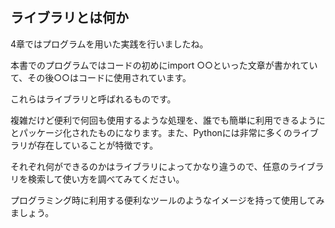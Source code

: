 ## ライブラリとは何か

4章ではプログラムを用いた実践を行いましたね。

本書でのプログラムではコードの初めにimport ○○といった文章が書かれていて、その後○○はコードに使用されています。

これらはライブラリと呼ばれるものです。

複雑だけど便利で何回も使用するような処理を、誰でも簡単に利用できるようにとパッケージ化されたものになります。また、Pythonには非常に多くのライブラリが存在していることが特徴です。

それぞれ何ができるのかはライブラリによってかなり違うので、任意のライブラリを検索して使い方を調べてみてください。

プログラミング時に利用する便利なツールのようなイメージを持って使用してみましょう。